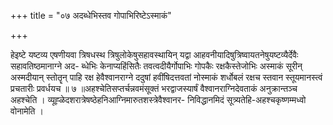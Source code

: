 +++
title = "०७ अदब्धेभिस्तव गोपाभिरिष्टेऽस्माकं"

+++

हेइष्टे यष्टव्य एषणीयवा त्रिषधस्थ त्रिषुलोकेषुसहावस्थायिन् यद्वा आहवनीयादिषुत्रिष्वायतनेषुयष्टव्यैर्देवैः सहावतिष्ठमानाग्ने अद- ब्धेभिः केनाप्यहिंसितैः तवत्वदीयैर्गोपाभिः गोपकैः रक्षकैस्तेजोभिः अस्माकं सूरीन् अस्मदीयान् स्तोतॄन् पाहि रक्ष हेवैश्वानराग्ने ददुषां हवींषिदत्तवतां नोस्माकं शर्धोबलं रक्षच स्तवान स्तूयमानस्त्वं प्रचतारीः प्रवर्धयच ॥ ७ ॥अहश्चेतिसप्तर्चन्नवमंसूक्तं भरद्वाजस्यार्षं वैश्वानराग्निदेवताकं अनुक्रान्तञ्च अहश्चेति । व्यूह्ळेदशरात्रेषष्ठेहनिआग्निमारुतशस्त्रेवैश्वानर- निविद्धानमिदं सूत्र्यतेहि-अहश्चकृष्णम्मध्वो वोनामेति ।